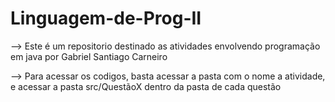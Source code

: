 # Linguagem-de-Prog-II

--> Este é um repositorio destinado as atividades envolvendo programação em java por Gabriel Santiago Carneiro

--> Para acessar os codigos, basta acessar a pasta com o nome a atividade, e acessar a pasta src/QuestãoX dentro da pasta de cada questão 
